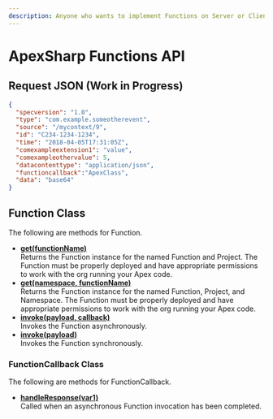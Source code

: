 ```yaml
---
description: Anyone who wants to implement Functions on Server or Client side.
---
```


# ApexSharp Functions API

##

## Request JSON (Work in Progress)



```json
{
  "specversion": "1.0",
  "type": "com.example.someotherevent",
  "source": "/mycontext/9",
  "id": "C234-1234-1234",
  "time": "2018-04-05T17:31:05Z",
  "comexampleextension1": "value",
  "comexampleothervalue": 5,
  "datacontenttype": "application/json",
  "functioncallback":"ApexClass", 
  "data": "base64"
}
```



## Function Class

The following are methods for Function.

* [**get(functionName)**](https://developer.salesforce.com/docs/atlas.en-us.apexref.meta/apexref/apex\_class\_functions\_Function.htm#apex\_functions\_Function\_get)\
  Returns the Function instance for the named Function and Project. The Function must be properly deployed and have appropriate permissions to work with the org running your Apex code.
* [**get(namespace, functionName)**](https://developer.salesforce.com/docs/atlas.en-us.apexref.meta/apexref/apex\_class\_functions\_Function.htm#apex\_functions\_Function\_get\_2)\
  Returns the Function instance for the named Function, Project, and Namespace. The Function must be properly deployed and have appropriate permissions to work with the org running your Apex code.
* [**invoke(payload, callback)**](https://developer.salesforce.com/docs/atlas.en-us.apexref.meta/apexref/apex\_class\_functions\_Function.htm#apex\_functions\_Function\_invoke)\
  Invokes the Function asynchronously.
* [**invoke(payload)**](https://developer.salesforce.com/docs/atlas.en-us.apexref.meta/apexref/apex\_class\_functions\_Function.htm#apex\_functions\_Function\_invoke\_2)\
  Invokes the Function synchronously.

### FunctionCallback Class

The following are methods for FunctionCallback.

* [**handleResponse(var1)**](https://developer.salesforce.com/docs/atlas.en-us.apexref.meta/apexref/apex\_interface\_functions\_FunctionCallback.htm#apex\_functions\_FunctionCallback\_handleResponse)\
  Called when an asynchronous Function invocation has been completed.
